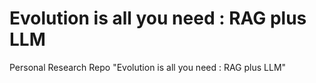 # Evolution is all you need : RAG plus LLM
Personal Research Repo "Evolution is all you need : RAG plus LLM"
